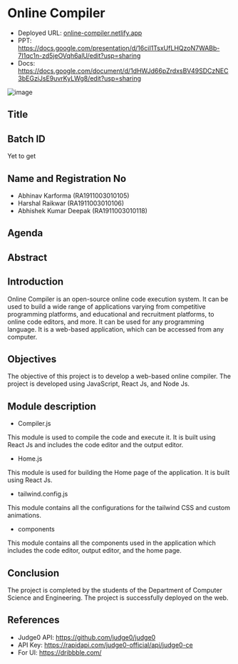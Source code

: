 # Online Compiler

- Deployed URL: [online-compiler.netlify.app](https://online-compiler.netlify.app/)
- PPT: https://docs.google.com/presentation/d/16ciI1TsxUfLHQzoN7WABb-7I1qc1n-zd5jeOVqh6alU/edit?usp=sharing
- Docs: https://docs.google.com/document/d/1dHWJd66pZrdxsBV49SDCzNEC3bEGziJsE9uvrKyLWg8/edit?usp=sharing

![image](https://user-images.githubusercontent.com/64153988/163712486-fa256d8e-397f-4051-abda-647db20138f1.png)

## Title

## Batch ID

Yet to get

## Name and Registration No

- Abhinav Karforma (RA1911003010105)
- Harshal Raikwar (RA1911003010106)
- Abhishek Kumar Deepak (RA1911003010118)

## Agenda

## Abstract

## Introduction

Online Compiler is an open-source online code execution system. It can be used to build a wide range of applications varying from competitive programming platforms, and educational and recruitment platforms, to online code editors, and more. It can be used for any programming language. It is a web-based application, which can be accessed from any computer.

## Objectives

The objective of this project is to develop a web-based online compiler. The project is developed using JavaScript, React Js, and Node Js.

## Module description

- Compiler.js

This module is used to compile the code and execute it. It is built using React Js and includes the code editor and the output editor.

- Home.js

This module is used for building the Home page of the application. It is built using React Js.

- tailwind.config.js

This module contains all the configurations for the tailwind CSS and custom animations.

- components

This module contains all the components used in the application which includes the code editor, output editor, and the home page.

## Conclusion

The project is completed by the students of the Department of Computer Science and Engineering. The project is successfully deployed on the web.

## References

- Judge0 API: https://github.com/judge0/judge0
- API Key: https://rapidapi.com/judge0-official/api/judge0-ce
- For UI: https://dribbble.com/
